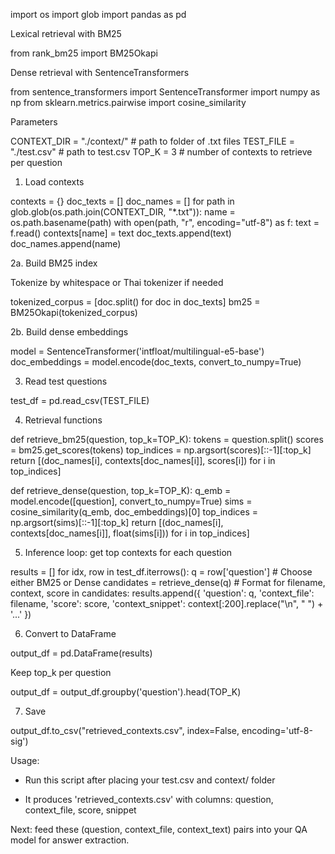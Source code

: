 import os import glob import pandas as pd

Lexical retrieval with BM25

from rank_bm25 import BM25Okapi

Dense retrieval with SentenceTransformers

from sentence_transformers import SentenceTransformer import numpy as np from sklearn.metrics.pairwise import cosine_similarity

Parameters

CONTEXT_DIR = "./context/"  # path to folder of .txt files TEST_FILE = "./test.csv"    # path to test.csv TOP_K = 3                     # number of contexts to retrieve per question

1. Load contexts

contexts = {} doc_texts = [] doc_names = [] for path in glob.glob(os.path.join(CONTEXT_DIR, "*.txt")): name = os.path.basename(path) with open(path, "r", encoding="utf-8") as f: text = f.read() contexts[name] = text doc_texts.append(text) doc_names.append(name)

2a. Build BM25 index

Tokenize by whitespace or Thai tokenizer if needed

tokenized_corpus = [doc.split() for doc in doc_texts] bm25 = BM25Okapi(tokenized_corpus)

2b. Build dense embeddings

model = SentenceTransformer('intfloat/multilingual-e5-base') doc_embeddings = model.encode(doc_texts, convert_to_numpy=True)

3. Read test questions

test_df = pd.read_csv(TEST_FILE)

4. Retrieval functions

def retrieve_bm25(question, top_k=TOP_K): tokens = question.split() scores = bm25.get_scores(tokens) top_indices = np.argsort(scores)[::-1][:top_k] return [(doc_names[i], contexts[doc_names[i]], scores[i]) for i in top_indices]

def retrieve_dense(question, top_k=TOP_K): q_emb = model.encode([question], convert_to_numpy=True) sims = cosine_similarity(q_emb, doc_embeddings)[0] top_indices = np.argsort(sims)[::-1][:top_k] return [(doc_names[i], contexts[doc_names[i]], float(sims[i])) for i in top_indices]

5. Inference loop: get top contexts for each question

results = [] for idx, row in test_df.iterrows(): q = row['question'] # Choose either BM25 or Dense candidates = retrieve_dense(q) # Format for filename, context, score in candidates: results.append({ 'question': q, 'context_file': filename, 'score': score, 'context_snippet': context[:200].replace("\n", " ") + '...' })

6. Convert to DataFrame

output_df = pd.DataFrame(results)

Keep top_k per question

output_df = output_df.groupby('question').head(TOP_K)

7. Save

output_df.to_csv("retrieved_contexts.csv", index=False, encoding='utf-8-sig')

Usage:

- Run this script after placing your test.csv and context/ folder

- It produces 'retrieved_contexts.csv' with columns: question, context_file, score, snippet

Next: feed these (question, context_file, context_text) pairs into your QA model for answer extraction.
